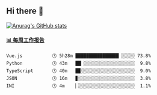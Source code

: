 ## Hi there 👋

[![Anurag's GitHub stats](https://github-readme-stats.vercel.app/api?username=OriLight152)](https://github.com/anuraghazra/github-readme-stats)

<!--
**OriLight152/OriLight152** is a ✨ _special_ ✨ repository because its `README.md` (this file) appears on your GitHub profile.

Here are some ideas to get you started:

- 🔭 I’m currently working on ...
- 🌱 I’m currently learning ...
- 👯 I’m looking to collaborate on ...
- 🤔 I’m looking for help with ...
- 💬 Ask me about ...
- 📫 How to reach me: ...
- 😄 Pronouns: ...
- ⚡ Fun fact: ...
-->

<!-- waka-box start -->
#### <a href="https://gist.github.com/92c8d5b388768c10efcba86e82b7c4fb" target="_blank">📊 每周工作报告</a>
```text
Vue.js           🕓 5h28m ████████████████▏░░░░░ 73.8%
Python           🕓 43m   ██▏░░░░░░░░░░░░░░░░░░░  9.8%
TypeScript       🕓 40m   █▉░░░░░░░░░░░░░░░░░░░░  9.0%
JSON             🕓 16m   ▊░░░░░░░░░░░░░░░░░░░░░  3.8%
INI              🕓 4m    ▏░░░░░░░░░░░░░░░░░░░░░  1.1%
```
<!-- Powered by https://github.com/journey-ad/waka-box-go . -->
<!-- waka-box end -->
